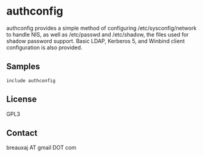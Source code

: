 authconfig
==========

authconfig provides a simple method of configuring /etc/sysconfig/network to
handle NIS, as well as /etc/passwd and /etc/shadow, the files used for shadow
password support. Basic LDAP, Kerberos 5, and Winbind client configuration is
also provided.

Samples
-------
```
include authconfig
```

License
-------
GPL3

Contact
-------
breauxaj AT gmail DOT com
